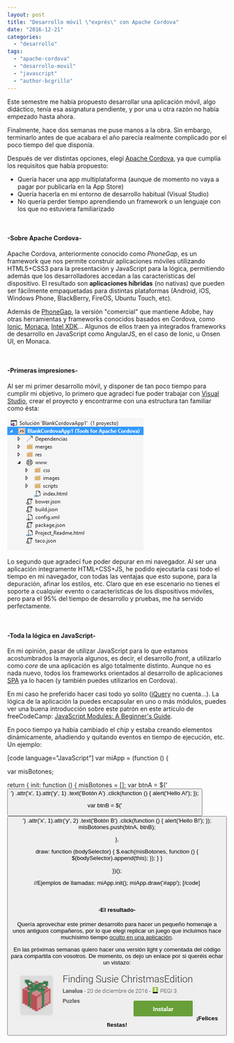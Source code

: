 ```yaml
---
layout: post
title: "Desarrollo móvil \"exprés\" con Apache Cordova"
date: "2016-12-21"
categories: 
  - "desarrollo"
tags: 
  - "apache-cordova"
  - "desarrollo-movil"
  - "javascript"
  - "author-bcgrillo"
---
```


Este semestre me había propuesto desarrollar una aplicación móvil, algo didáctico, tenía esa asignatura pendiente, y por una u otra razón no había empezado hasta ahora.

Finalmente, hace dos semanas me puse manos a la obra. Sin embargo, terminarlo antes de que acabara el año parecía realmente complicado por el poco tiempo del que disponía.

Después de ver distintas opciones, elegí [Apache Cordova](https://cordova.apache.org/), ya que cumplía los requisitos que había propuesto:

- Quería hacer una app multiplataforma (aunque de momento no vaya a pagar por publicarla en la App Store)
- Quería hacerla en mi entorno de desarrollo habitual (Visual Studio)
- No quería perder tiempo aprendiendo un framework o un lenguaje con los que no estuviera familiarizado

 

#### \-Sobre Apache Cordova-

Apache Cordova, anteriormente conocido como _PhoneGap_, es un framework que nos permite construir aplicaciones móviles utilizando HTML5+CSS3 para la presentación y JavaScript para la lógica, permitiendo además que los desarrolladores accedan a las características del dispositivo. El resultado son **aplicaciones híbridas** (no nativas) que pueden ser fácilmente empaquetadas para distintas plataformas (Android, iOS, Windows Phone, BlackBerry, FireOS, Ubuntu Touch, etc).

Además de [PhoneGap](https://build.phonegap.com/), la versión "comercial" que mantiene Adobe, hay otras herramientas y frameworks conocidos basados en Cordova, como [Ionic](https://ionicframework.com/), [Monaca](https://monaca.io/es/), [Intel XDK](https://software.intel.com/es-es/intel-xdk)... Algunos de ellos traen ya integrados frameworks de desarrollo en JavaScript como AngularJS, en el caso de Ionic, u Onsen UI, en Monaca.

 

#### \-Primeras impresiones-

Al ser mi primer desarrollo móvil, y disponer de tan poco tiempo para cumplir mi objetivo, lo primero que agradecí fue poder trabajar con [Visual Studio](https://www.visualstudio.com/es/vs/cordova/), crear el proyecto y encontrarme con una estructura tan familiar como ésta:

![Cordova](/images/Cordova.png)

Lo segundo que agradecí fue poder depurar en mi navegador. Al ser una aplicación íntegramente HTML+CSS+JS, he podido ejecutarla casi todo el tiempo en mi navegador, con todas las ventajas que esto supone, para la depuración, afinar los estilos, etc. Claro que en ese escenario no tienes el soporte a cualquier evento o características de los dispositivos móviles, pero para el 95% del tiempo de desarrollo y pruebas, me ha servido perfectamente.

 

#### \-Toda la lógica en JavaScript-

En mi opinión, pasar de utilizar JavaScript para lo que estamos acostumbrados la mayoría algunos, es decir, el desarrollo _front_, a utilizarlo como _core_ de una aplicación es algo totalmente distinto. Aunque no es nada nuevo, todos los frameworks orientados al desarrollo de aplicaciones [SPA](https://es.wikipedia.org/wiki/Single-page_application) ya lo hacen (y también puedes utilizarlos en Cordova).

En mi caso he preferido hacer casi todo yo solito ([jQuery](https://jquery.com/) no cuenta...). La lógica de la aplicación la puedes encapsular en uno o más módulos, puedes ver una buena introducción sobre este patrón en este artículo de freeCodeCamp: [JavaScript Modules: A Beginner's Guide](https://medium.freecodecamp.com/javascript-modules-a-beginner-s-guide-783f7d7a5fcc).

En poco tiempo ya había cambiado el _chip_ y estaba creando elementos dinámicamente, añadiendo y quitando eventos en tiempo de ejecución, etc. Un ejemplo:

\[code language="JavaScript"\] var miApp = (function () {

var misBotones;

return { init: function () { misBotones = \[\]; var btnA = $('<button/>') .attr('x', 1).attr('y', 1) .text('Botón A') .click(function () { alert('Hello A!'); });

var btnB = $('<button/>') .attr('x', 1).attr('y', 2) .text('Botón B') .click(function () { alert('Hello B!'); }); misBotones.push(btnA, btnB);

},

draw: function (bodySelector) { $.each(misBotones, function () { $(bodySelector).append(this); }); } }

})();

//Ejemplos de llamadas: miApp.init(); miApp.draw('#app'); \[/code\]

 

#### \-El resultado-

Quería aprovechar este primer desarrollo para hacer un pequeño homenaje a unos antiguos compañeros, por lo que elegí replicar un juego que incluimos hace muchísimo tiempo [oculto en una aplicación](https://es.wikipedia.org/wiki/Huevo_de_pascua_(virtual)).

En las próximas semanas quiero hacer una versión light y comentada del código para compartila con vosotros. De momento, os dejo un enlace por si queréis echar un vistazo:

[![play](/images/play.png)](https://play.google.com/store/apps/details?id=com.lanalua.findingSusieCE)**¡Felices fiestas!**
